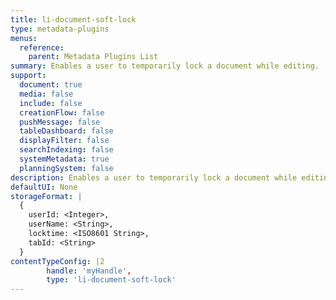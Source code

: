 ```yaml
---
title: li-document-soft-lock
type: metadata-plugins
menus:
  reference:
    parent: Metadata Plugins List
summary: Enables a user to temporarily lock a document while editing.
support:
  document: true
  media: false
  include: false
  creationFlow: false
  pushMessage: false
  tableDashboard: false
  displayFilter: false
  searchIndexing: false
  systemMetadata: true
  planningSystem: false
description: Enables a user to temporarily lock a document while editing.
defaultUI: None
storageFormat: |
  {
    userId: <Integer>,
    userName: <String>,
    locktime: <ISO8601 String>,
    tabId: <String>
  }
contentTypeConfig: |2
        handle: 'myHandle',
        type: 'li-document-soft-lock'
---
```

